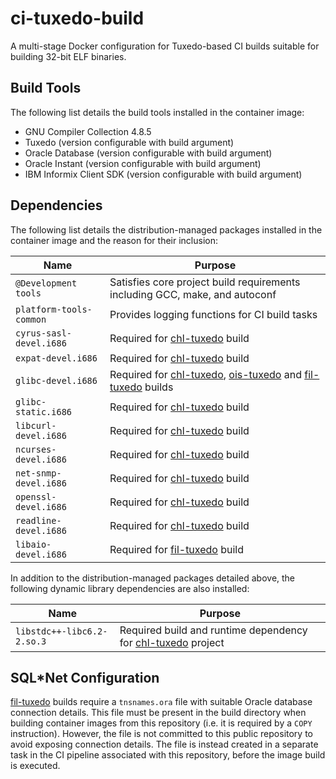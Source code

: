 # ci-tuxedo-build

A multi-stage Docker configuration for Tuxedo-based CI builds suitable for building 32-bit ELF binaries.

## Build Tools

The following list details the build tools installed in the container image:

* GNU Compiler Collection 4.8.5
* Tuxedo (version configurable with build argument)
* Oracle Database (version configurable with build argument)
* Oracle Instant (version configurable with build argument)
* IBM Informix Client SDK (version configurable with build argument)

## Dependencies

The following list details the distribution-managed packages installed in the container image and the reason for their inclusion:

| Name                    | Purpose                                                                        |
|-------------------------|--------------------------------------------------------------------------------|
| `@Development tools`    | Satisfies core project build requirements including GCC, make, and autoconf    |
| `platform-tools-common` | Provides logging functions for CI build tasks                                  |
| `cyrus-sasl-devel.i686` | Required for [chl-tuxedo](https://github.com/companieshouse/chl-tuxedo/) build |
| `expat-devel.i686`      | Required for [chl-tuxedo](https://github.com/companieshouse/chl-tuxedo/) build |
| `glibc-devel.i686`      | Required for [chl-tuxedo](https://github.com/companieshouse/chl-tuxedo/), [ois-tuxedo](https://github.com/companieshouse/ois-tuxedo/) and [fil-tuxedo](https://github.com/companieshouse/fil-tuxedo/) builds |
| `glibc-static.i686`     | Required for [chl-tuxedo](https://github.com/companieshouse/chl-tuxedo/) build |
| `libcurl-devel.i686`    | Required for [chl-tuxedo](https://github.com/companieshouse/chl-tuxedo/) build |
| `ncurses-devel.i686`    | Required for [chl-tuxedo](https://github.com/companieshouse/chl-tuxedo/) build |
| `net-snmp-devel.i686`   | Required for [chl-tuxedo](https://github.com/companieshouse/chl-tuxedo/) build |
| `openssl-devel.i686`    | Required for [chl-tuxedo](https://github.com/companieshouse/chl-tuxedo/) build |
| `readline-devel.i686`   | Required for [chl-tuxedo](https://github.com/companieshouse/chl-tuxedo/) build |
| `libaio-devel.i686`     | Required for [fil-tuxedo](https://github.com/companieshouse/fil-tuxedo/) build |

In addition to the distribution-managed packages detailed above, the following dynamic library dependencies are also installed:

| Name                       | Purpose                                                                                                       |
|----------------------------|---------------------------------------------------------------------------------------------------------------|
| `libstdc++-libc6.2-2.so.3` | Required build and runtime dependency for [chl-tuxedo](https://github.com/companieshouse/chl-tuxedo/) project |

## SQL*Net Configuration

[fil-tuxedo](https://github.com/companieshouse/fil-tuxedo/) builds require a `tnsnames.ora` file with suitable Oracle database connection details. This file must be present in the build directory when building container images from this repository (i.e. it is required by a `COPY` instruction). However, the file is not committed to this public repository to avoid exposing connection details. The file is instead created in a separate task in the CI pipeline associated with this repository, before the image build is executed.
